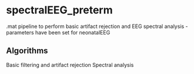 # spectralEEG_preterm
.mat pipeline to perform basic artifact rejection and EEG spectral analysis - parameters have been set for neonatalEEG

## Algorithms
Basic filtering and artifact rejection
Spectral analysis
